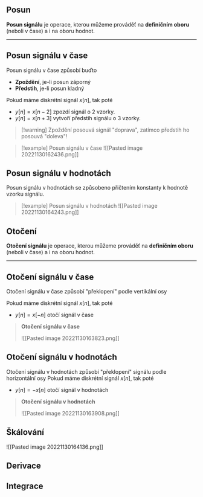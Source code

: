 ## Posun
**Posun signálu** je operace, kterou můžeme prováděť na **definičním oboru** (neboli v čase) a i na oboru hodnot.

---
## Posun signálu v čase
Posun signálu v čase způsobí buďto

- **Zpoždění**, je-li posun záporný
- **Předstih**, je-li posun kladný

Pokud máme diskrétní signál $x[n]$, tak poté
- $y[n] = x[n-2]$ zpozdí signál o 2 vzorky.
- $y[n] = x[n+3]$ vytvoří předstih signálu o 3 vzorky.

> [!warning] Zpoždění posouvá signál "doprava", zatímco předstih ho posouvá "doleva"!

>[!example] Posun signálu v čase
>![[Pasted image 20221130162436.png]]

## Posun signálu v hodnotách
Posun signálu v hodnotách se způsobeno přičtením konstanty k hodnotě vzorku signálu.

>[!example] Posun signálu v hodnotách
>![[Pasted image 20221130164243.png]]
>
## Otočení
**Otočení signálu** je operace, kterou můžeme prováděť na **definičním oboru** (neboli v čase) a i na oboru hodnot.

---
## Otočení signálu v čase
Otočení signálu v čase způsobí "překlopení" podle vertikální osy

Pokud máme diskrétní signál $x[n]$, tak poté
- $y[n] = x[-n]$ otočí signál v čase

>**Otočení signálu v čase**
>
>![[Pasted image 20221130163823.png]]

## Otočení signálu v hodnotách
Otočení signálu v hodnotách způsobí "překlopení" signálu podle horizontální osy
Pokud máme diskrétní signál $x[n]$, tak poté
- $y[n] = -x[n]$ otočí signál v hodnotách

>**Otočení signálu v hodnotách**
>
>![[Pasted image 20221130163908.png]]
>
## Škálování
![[Pasted image 20221130164136.png]]

## Derivace

## Integrace
